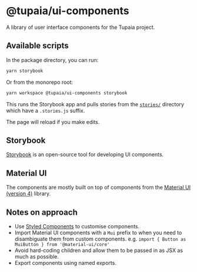 # @tupaia/ui-components

A library of user interface components for the Tupaia project.

## Available scripts

In the package directory, you can run:

```sh
yarn storybook
```

Or from the monorepo root:

```sh
yarn workspace @tupaia/ui-components storybook
```

This runs the Storybook app and pulls stories from the [`stories/`](stories/) directory which have a `.stories.js` suffix.

The page will reload if you make edits.

## Storybook

[Storybook](https://storybook.js.org) is an open-source tool for developing UI components.

## Material UI

The components are mostly built on top of components from the [Material UI (version 4)](https://v4.mui.com) library.

## Notes on approach

- Use [Styled Components](https://styled-components.com) to customise components.
- Import Material UI components with a `Mui` prefix to when you need to disambiguate them from custom components. e.g. `import { Button as MuiButton } from '@material-ui/core'`
- Avoid hard-coding children and allow them to be passed in as JSX as much as possible.
- Export components using named exports.
